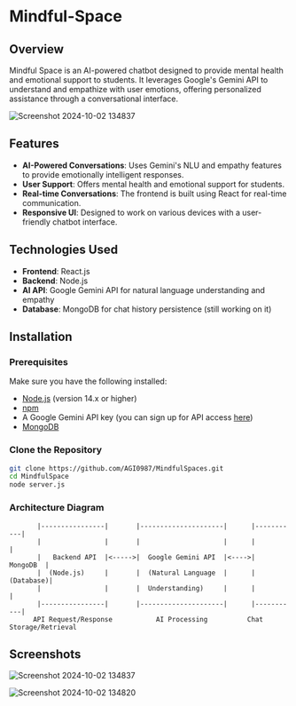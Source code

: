 # Mindful-Space
## Overview

Mindful Space is an AI-powered chatbot designed to provide mental health and emotional support to students. It leverages Google's Gemini API to understand and empathize with user emotions, offering personalized assistance through a conversational interface.

![Screenshot 2024-10-02 134837](https://github.com/user-attachments/assets/7a644333-d6fc-49fb-b8b5-f86ba4990280)


## Features

- **AI-Powered Conversations**: Uses Gemini's NLU and empathy features to provide emotionally intelligent responses.
- **User Support**: Offers mental health and emotional support for students.
- **Real-time Conversations**: The frontend is built using React for real-time communication.
- **Responsive UI**: Designed to work on various devices with a user-friendly chatbot interface.

## Technologies Used

- **Frontend**: React.js
- **Backend**: Node.js
- **AI API**: Google Gemini API for natural language understanding and empathy
- **Database**: MongoDB for chat history persistence (still working on it)

## Installation

### Prerequisites

Make sure you have the following installed:

- [Node.js](https://nodejs.org/) (version 14.x or higher)
- [npm](https://www.npmjs.com/get-npm) 
- A Google Gemini API key (you can sign up for API access [here](https://cloud.google.com/))
- [MongoDB](https://www.mongodb.com/) 

### Clone the Repository

```bash
git clone https://github.com/AGI0987/MindfulSpaces.git
cd MindfulSpace
node server.js
```
### Architecture Diagram

```plaintext
       |----------------|       |---------------------|      |-----------|
       |                |       |                     |      |           |
       |   Backend API  |<----->|  Google Gemini API  |<---->|  MongoDB  |
       |  (Node.js)     |       |  (Natural Language  |      | (Database)|
       |                |       |  Understanding)     |      |           |
       |----------------|       |---------------------|      |-----------|
      API Request/Response           AI Processing          Chat Storage/Retrieval
```
## Screenshots

![Screenshot 2024-10-02 134837](https://github.com/user-attachments/assets/31f23981-5f71-4b37-9c5a-0bbf212c3ca1)


![Screenshot 2024-10-02 134820](https://github.com/user-attachments/assets/275f51d8-b04c-4a4f-acc7-e258fc3a2681)



